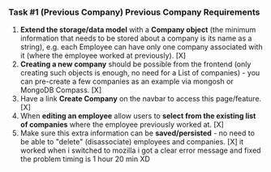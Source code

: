 ### **Task #1 (Previous Company) Previous Company Requirements**

1. **Extend the storage/data model** with a **Company object** (the minimum information that needs to be stored about a company is its name as a string), e.g. each Employee can have only one company associated with it (where the employee worked at previously).
[X]
2. **Creating a new company** should be possible from the frontend (only creating such objects is enough, no need for a List of companies) - you can pre-create a few companies as an example via mongosh or MongoDB Compass.
[X]
3. Have a link **Create Company** on the navbar to access this page/feature.
[X]
4. When **editing an employee** allow users to **select from the existing list of companies** where the employee previously worked at.
[X]
5. Make sure this extra information can be **saved/persisted** - no need to be able to "delete" (disassociate) employees and companies.
[X]
it worked when i switched to mozilla i got a clear error message and fixed the problem 
timing is 1 hour 20 min XD 